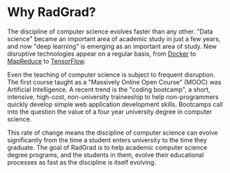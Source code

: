 # Why RadGrad?

The discipline of computer science evolves faster than any other. "Data science" became an important area of academic study in just a few years, and now "deep learning" is emerging as an important area of study. New disruptive technologies appear on a regular basis, from [Docker](https://www.docker.com/) to [MapReduce](https://en.wikipedia.org/wiki/MapReduce) to [TensorFlow](https://www.tensorflow.org/). 

Even the teaching of computer science is subject to frequent disruption. The first course taught as a "Massively Online Open Course" (MOOC) was Artificial Intelligence. A recent trend is the "coding bootcamp", a short, intensive, high-cost, non-university traineeship to help non-programmers quickly develop simple web application development skills. Bootcamps call into the question the value of a four year university degree in computer science. 

This rate of change means the discipline of computer science can evolve significantly from the time a student enters university to the time they graduate. The goal of RadGrad is to help academic computer science degree programs, and the students in them, evolve their educational processes as fast as the discipline is itself evolving.



